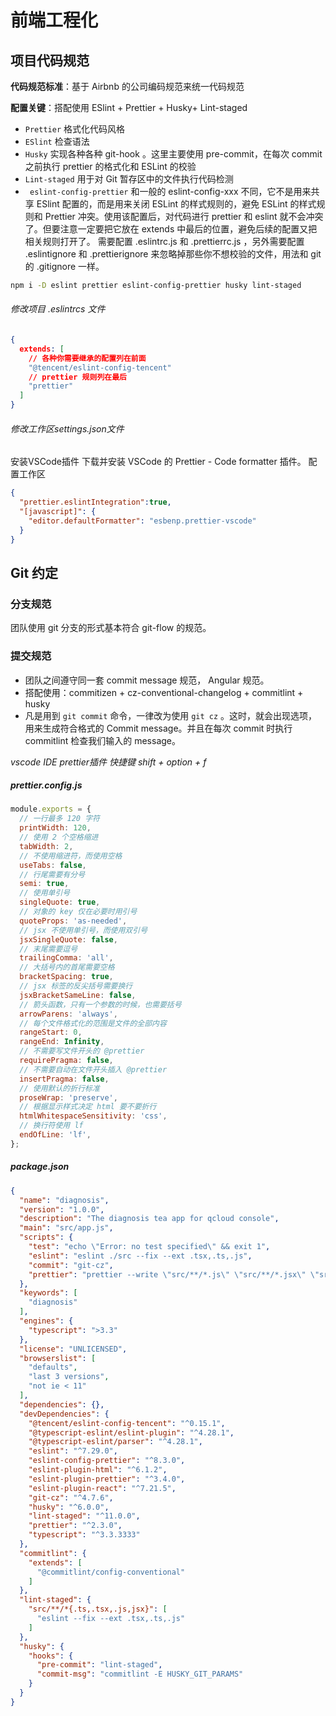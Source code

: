 <TitleList></TitleList>

# 前端工程化

## 项目代码规范
**代码规范标准**：基于 Airbnb 的公司编码规范来统一代码规范  

**配置关键**：搭配使用 ESlint + Prettier + Husky+ Lint-staged  

- `Prettier` 格式化代码风格
- `ESlint` 检查语法
- `Husky` 实现各种各种 git-hook 。这里主要使用 pre-commit，在每次 commit 之前执行 prettier 的格式化和 ESLint 的校验
- `Lint-staged` 用于对 Git 暂存区中的文件执行代码检测
- ` eslint-config-prettier` 和一般的 eslint-config-xxx 不同，它不是用来共享 ESlint 配置的，而是用来关闭 ESLint 的样式规则的，避免 ESLint 的样式规则和 Prettier 冲突。使用该配置后，对代码进行 prettier 和 eslint 就不会冲突了。但要注意一定要把它放在 extends 中最后的位置，避免后续的配置又把相关规则打开了。 需要配置 .eslintrc.js 和 .prettierrc.js ，另外需要配置 .eslintignore 和 .prettierignore 来忽略掉那些你不想校验的文件，用法和 git 的 .gitignore 一样。

```bash
npm i -D eslint prettier eslint-config-prettier husky lint-staged
```
###### 修改项目 .eslintrcs 文件
```json
{
  extends: [
    // 各种你需要继承的配置列在前面
    "@tencent/eslint-config-tencent"
    // prettier 规则列在最后
    "prettier"
  ]
}
```   
###### 修改工作区settings.json文件
安装VSCode插件 下载并安装 VSCode 的 Prettier - Code formatter 插件。 配置工作区
```json
{
  "prettier.eslintIntegration":true,
  "[javascript]": {
    "editor.defaultFormatter": "esbenp.prettier-vscode"
  }
}
```
## Git 约定

### 分支规范
团队使用 git 分支的形式基本符合 git-flow 的规范。
### 提交规范
- 团队之间遵守同一套 commit message 规范， Angular 规范。
- 搭配使用：commitizen + cz-conventional-changelog + commitlint + husky
- 凡是用到 `git commit` 命令，一律改为使用 `git cz` 。这时，就会出现选项，用来生成符合格式的 Commit message。并且在每次 commit 时执行 commitlint 检查我们输入的 message。

*vscode IDE prettier插件 快捷键  shift + option + f*
##### prettier.config.js
```js
module.exports = {
  // 一行最多 120 字符
  printWidth: 120,
  // 使用 2 个空格缩进
  tabWidth: 2,
  // 不使用缩进符，而使用空格
  useTabs: false,
  // 行尾需要有分号
  semi: true,
  // 使用单引号
  singleQuote: true,
  // 对象的 key 仅在必要时用引号
  quoteProps: 'as-needed',
  // jsx 不使用单引号，而使用双引号
  jsxSingleQuote: false,
  // 末尾需要逗号
  trailingComma: 'all',
  // 大括号内的首尾需要空格
  bracketSpacing: true,
  // jsx 标签的反尖括号需要换行
  jsxBracketSameLine: false,
  // 箭头函数，只有一个参数的时候，也需要括号
  arrowParens: 'always',
  // 每个文件格式化的范围是文件的全部内容
  rangeStart: 0,
  rangeEnd: Infinity,
  // 不需要写文件开头的 @prettier
  requirePragma: false,
  // 不需要自动在文件开头插入 @prettier
  insertPragma: false,
  // 使用默认的折行标准
  proseWrap: 'preserve',
  // 根据显示样式决定 html 要不要折行
  htmlWhitespaceSensitivity: 'css',
  // 换行符使用 lf
  endOfLine: 'lf',
};
```
##### package.json
```json
{
  "name": "diagnosis",
  "version": "1.0.0",
  "description": "The diagnosis tea app for qcloud console",
  "main": "src/app.js",
  "scripts": {
    "test": "echo \"Error: no test specified\" && exit 1",
    "eslint": "eslint ./src --fix --ext .tsx,.ts,.js",
    "commit": "git-cz",
    "prettier": "prettier --write \"src/**/*.js\" \"src/**/*.jsx\" \"src/**/*.ts\" \"src/**/*.tsx\""
  },
  "keywords": [
    "diagnosis"
  ],
  "engines": {
    "typescript": ">3.3"
  },
  "license": "UNLICENSED",
  "browserslist": [
    "defaults",
    "last 3 versions",
    "not ie < 11"
  ],
  "dependencies": {},
  "devDependencies": {
    "@tencent/eslint-config-tencent": "^0.15.1",
    "@typescript-eslint/eslint-plugin": "^4.28.1",
    "@typescript-eslint/parser": "^4.28.1",
    "eslint": "^7.29.0",
    "eslint-config-prettier": "^8.3.0",
    "eslint-plugin-html": "^6.1.2",
    "eslint-plugin-prettier": "^3.4.0",
    "eslint-plugin-react": "^7.21.5",
    "git-cz": "^4.7.6",
    "husky": "^6.0.0",
    "lint-staged": "^11.0.0",
    "prettier": "^2.3.0",
    "typescript": "^3.3.3333"
  },
  "commitlint": {
    "extends": [
      "@commitlint/config-conventional"
    ]
  },
  "lint-staged": {
    "src/**/*{.ts,.tsx,.js,jsx}": [
      "eslint --fix --ext .tsx,.ts,.js"
    ]
  },
  "husky": {
    "hooks": {
      "pre-commit": "lint-staged",
      "commit-msg": "commitlint -E HUSKY_GIT_PARAMS"
    }
  }
}
```